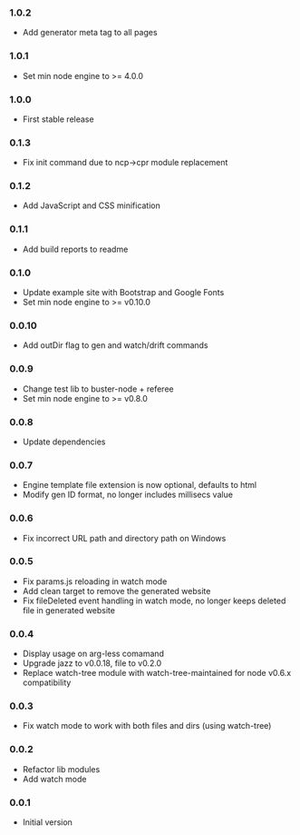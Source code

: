 ### 1.0.2
* Add generator meta tag to all pages

### 1.0.1
* Set min node engine to >= 4.0.0

### 1.0.0
* First stable release

### 0.1.3
* Fix init command due to ncp->cpr module replacement

### 0.1.2
* Add JavaScript and CSS minification

### 0.1.1
* Add build reports to readme

### 0.1.0
* Update example site with Bootstrap and Google Fonts
* Set min node engine to >= v0.10.0

### 0.0.10
* Add outDir flag to gen and watch/drift commands

### 0.0.9
* Change test lib to buster-node + referee
* Set min node engine to >= v0.8.0

### 0.0.8
* Update dependencies

### 0.0.7
* Engine template file extension is now optional, defaults to html
* Modify gen ID format, no longer includes millisecs value

### 0.0.6
* Fix incorrect URL path and directory path on Windows

### 0.0.5
* Fix params.js reloading in watch mode
* Add clean target to remove the generated website
* Fix fileDeleted event handling in watch mode, no longer keeps deleted file in generated website

### 0.0.4
* Display usage on arg-less comamand
* Upgrade jazz to v0.0.18, file to v0.2.0
* Replace watch-tree module with watch-tree-maintained for node v0.6.x compatibility

### 0.0.3
* Fix watch mode to work with both files and dirs (using watch-tree)

### 0.0.2
* Refactor lib modules
* Add watch mode

### 0.0.1
* Initial version
